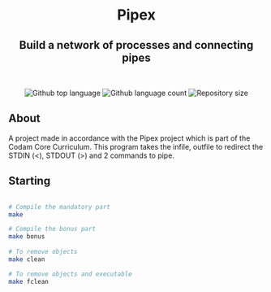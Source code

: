 <h1 align="center">  Pipex </h1>

<h2 align="center">Build a network of processes and connecting pipes

</h2>
<br>
<p align="center">
<p align="center">

  <img alt="Github top language" src="https://img.shields.io/github/languages/top/yixin1230/Pipex?color=3de069">

  <img alt="Github language count" src="https://img.shields.io/github/languages/count/yixin1230/Pipex?color=3de069">

  <img alt="Repository size" src="https://img.shields.io/github/repo-size/yixin1230/Pipex?color=3de069">


</p>

## About

A project made in accordance with the Pipex project which is part of the Codam Core Curriculum.
This program takes the infile, outfile to redirect the STDIN (<), STDOUT (>) and 2 commands to pipe. 
## Starting
```bash

# Compile the mandatory part
make

# Compile the bonus part
make bonus
 
# To remove objects
make clean

# To remove objects and executable
make fclean
```
